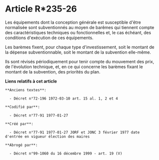 # Article R*235-26

Les équipements dont la conception générale est susceptible d'être normalisée sont subventionnés au moyen de barêmes qui
tiennent compte des caractéristiques techniques ou fonctionnelles et, le cas échéant, des conditions d'exécution de ces
équipements. 

Les barèmes fixent, pour chaque type d'investissement, soit le montant de la dépense subventionnable, soit le montant de la
subvention elle-même. 

Ils sont révisés périodiquement pour tenir compte du mouvement des prix, de l'évolution technique, et, en ce qui concerne les
barèmes fixant le montant de la subvention, des priorités du plan.

**Liens relatifs à cet article**

	**Anciens textes**:

	  - Décret n°72-196 1972-03-10 art. 15 al. 1, 2 et 4

	**Codifié par**:

	  - Décret n°77-91 1977-01-27

	**Créé par**:

	  - Décret n°77-91 1977-01-27 JORF et JONC 3 février 1977 date d'entrée en vigueur élection des maires

	**Abrogé par**:

	  - Décret n°99-1060 du 16 décembre 1999 - art. 19 (V)
